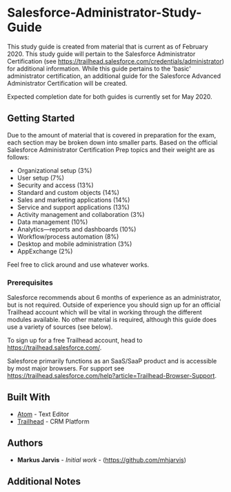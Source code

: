 # Salesforce-Administrator-Study-Guide

This study guide is created from material that is current as of February 2020.  This study guide will pertain to the Salesforce Administrator Certification (see https://trailhead.salesforce.com/credentials/administrator) for additional information. While this guide pertains to the 'basic' administrator certification, an additional guide for the Salesforce Advanced Administrator Certification will be created.

Expected completion date for both guides is currently set for May 2020.

## Getting Started

Due to the amount of material that is covered in preparation for the exam, each section may be broken down into smaller parts. Based on the official Salesforce Administrator Certification Prep topics and their weight are as follows:
  - Organizational setup (3%)
  - User setup (7%)
  - Security and access (13%)
  - Standard and custom objects (14%)
  - Sales and marketing applications (14%)
  - Service and support applications (13%)
  - Activity management and collaboration (3%)
  - Data management (10%)
  - Analytics—reports and dashboards (10%)
  - Workflow/process automation (8%)
  - Desktop and mobile administration (3%)
  - AppExchange (2%)

Feel free to click around and use whatever works.

### Prerequisites

Salesforce recommends about 6 months of experience as an administrator, but is not required. Outside of experience you should sign up for an official Trailhead account which will be vital in working through the different modules available. No other material is required, although this guide does use a variety of sources (see below).

To sign up for a free Trailhead account, head to https://trailhead.salesforce.com/.

Salesforce primarily functions as an SaaS/SaaP product and is accessible by most major browsers. For support see https://trailhead.salesforce.com/help?article=Trailhead-Browser-Support.

## Built With

* [Atom](https://atom.io/) - Text Editor
* [Trailhead](https://trailhead.salesforce.com/home) - CRM Platform

## Authors

* **Markus Jarvis** - *Initial work* - (https://github.com/mhjarvis)

## Additional Notes

